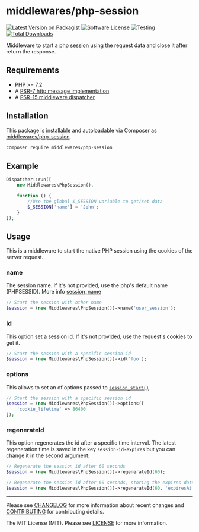 # middlewares/php-session

[![Latest Version on Packagist][ico-version]][link-packagist]
[![Software License][ico-license]](LICENSE)
![Testing][ico-ga]
[![Total Downloads][ico-downloads]][link-downloads]

Middleware to start a [php session](http://php.net/manual/en/book.session.php) using the request data and close it after return the response.

## Requirements

* PHP >= 7.2
* A [PSR-7 http message implementation](https://github.com/middlewares/awesome-psr15-middlewares#psr-7-implementations)
* A [PSR-15 middleware dispatcher](https://github.com/middlewares/awesome-psr15-middlewares#dispatcher)

## Installation

This package is installable and autoloadable via Composer as [middlewares/php-session](https://packagist.org/packages/middlewares/php-session).

```sh
composer require middlewares/php-session
```

## Example

```php
Dispatcher::run([
	new Middlewares\PhpSession(),

    function () {
        //Use the global $_SESSION variable to get/set data
        $_SESSION['name'] = 'John';
    }
]);
```

## Usage

This is a middleware to start the native PHP session using the cookies of the server request.

### name

The session name. If it's not provided, use the php's default name (PHPSESSID). More info [session_name](https://www.php.net/manual/en/function.session-name.php)

```php
// Start the session with other name
$session = (new Middlewares\PhpSession())->name('user_session');
```

### id

This option set a session id. If it's not provided, use the request's cookies to get it.

```php
// Start the session with a specific session id
$session = (new Middlewares\PhpSession())->id('foo');
```

### options

This allows to set an of options passed to [`session_start()`](http://php.net/session_start)

```php
// Start the session with a specific session id
$session = (new Middlewares\PhpSession())->options([
    'cookie_lifetime' => 86400
]);
```

### regenerateId

This option regenerates the id after a specific time interval. The latest regeneration time is saved in the key `session-id-expires` but you can change it in the second argument:

```php
// Regenerate the session id after 60 seconds
$session = (new Middlewares\PhpSession())->regenerateId(60);

// Regenerate the session id after 60 seconds, storing the expires date in the key 'expiresAt'
$session = (new Middlewares\PhpSession())->regenerateId(60, 'expiresAt');
```

---

Please see [CHANGELOG](CHANGELOG.md) for more information about recent changes and [CONTRIBUTING](CONTRIBUTING.md) for contributing details.

The MIT License (MIT). Please see [LICENSE](LICENSE) for more information.

[ico-version]: https://img.shields.io/packagist/v/middlewares/php-session.svg?style=flat-square
[ico-license]: https://img.shields.io/badge/license-MIT-brightgreen.svg?style=flat-square
[ico-ga]: https://github.com/middlewares/php-session/workflows/testing/badge.svg
[ico-downloads]: https://img.shields.io/packagist/dt/middlewares/php-session.svg?style=flat-square

[link-packagist]: https://packagist.org/packages/middlewares/php-session
[link-downloads]: https://packagist.org/packages/middlewares/php-session
